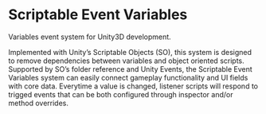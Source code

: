 # Scriptable Event Variables
Variables event system for Unity3D development.

Implemented with Unity’s Scriptable Objects (SO), this system is designed to remove dependencies between variables and object oriented scripts.
Supported by SO’s folder reference and Unity Events, the Scriptable Event Variables system can easily connect gameplay functionality and UI fields with core data.
Everytime a value is changed, listener scripts will respond to trigged events that can be both configured through inspector and/or method overrides.
